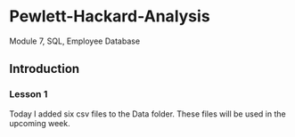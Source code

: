# Pewlett-Hackard-Analysis
Module 7, SQL, Employee Database
## Introduction
### Lesson 1
Today I added six csv files to the Data folder.  These files will be used in the upcoming week.  
